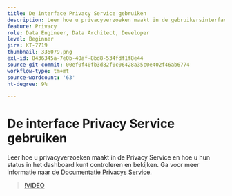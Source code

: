 ```yaml
---
title: De interface Privacy Service gebruiken
description: Leer hoe u privacyverzoeken maakt in de gebruikersinterface en de status van deze aanvragen in het dashboard controleert of bekijkt.
feature: Privacy
role: Data Engineer, Data Architect, Developer
level: Beginner
jira: KT-7719
thumbnail: 336079.png
exl-id: 8436345a-7e0b-40af-8bd8-534fdf1f8e44
source-git-commit: 00ef0f40fb3d82f0c06428a35c0e402f46ab6774
workflow-type: tm+mt
source-wordcount: '63'
ht-degree: 9%

---
```



# De interface Privacy Service gebruiken

Leer hoe u privacyverzoeken maakt in de Privacy Service en hoe u hun status in het dashboard kunt controleren en bekijken. Ga voor meer informatie naar de [Documentatie Privacys Service](https://experienceleague.adobe.com/docs/experience-platform/privacy/home.html?lang=nl).

>[!VIDEO](https://video.tv.adobe.com/v/336079?learn=on)
